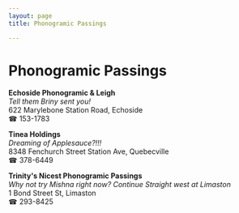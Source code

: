 ```yaml
---
layout: page 
title: Phonogramic Passings

---
```



# Phonogramic Passings


 **Echoside Phonogramic & Leigh**  
_Tell them Briny sent you!_  
622 Marylebone Station Road, Echoside  
☎ 153-1783

**Tinea Holdings**  
_Dreaming of Applesauce?!!!_  
8348 Fenchurch Street Station Ave, Quebecville  
☎ 378-6449

**Trinity's Nicest Phonogramic Passings**  
_Why not try Mishna right now? 
Continue Straight west at Limaston_  
1 Bond Street St, Limaston  
☎ 293-8425


